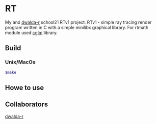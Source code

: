 # RT
My and [dwalda-r](https://github.com/borislavfra) school21 RTv1 project.
RTv1 - simple ray tracing render program written in C with a simple minilibx graphical library.
For rtmath module used [cglm](https://github.com/recp/cglm) library.

## Build
### Unix/MacOs
```bash
$make
```

## Howe to use


## Collaborators
[dwalda-r](https://github.com/borislavfra)

